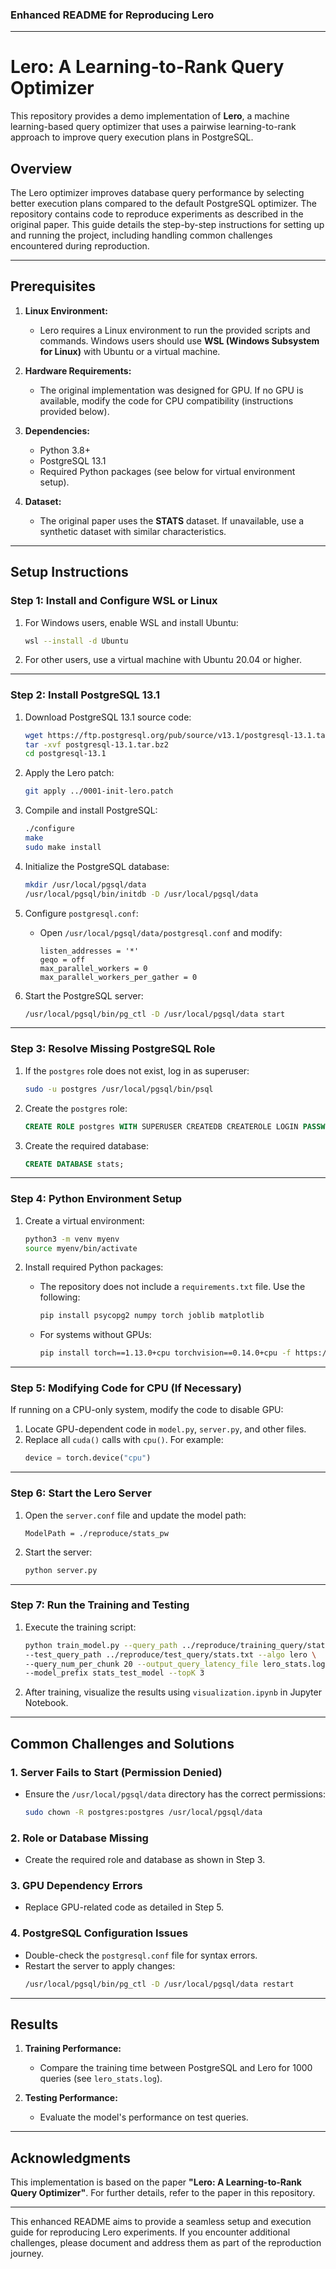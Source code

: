 ### Enhanced README for Reproducing Lero

---

# **Lero: A Learning-to-Rank Query Optimizer**

This repository provides a demo implementation of **Lero**, a machine learning-based query optimizer that uses a pairwise learning-to-rank approach to improve query execution plans in PostgreSQL.

## **Overview**
The Lero optimizer improves database query performance by selecting better execution plans compared to the default PostgreSQL optimizer. The repository contains code to reproduce experiments as described in the original paper. This guide details the step-by-step instructions for setting up and running the project, including handling common challenges encountered during reproduction.

---

## **Prerequisites**
1. **Linux Environment:**
   - Lero requires a Linux environment to run the provided scripts and commands. Windows users should use **WSL (Windows Subsystem for Linux)** with Ubuntu or a virtual machine.

2. **Hardware Requirements:**
   - The original implementation was designed for GPU. If no GPU is available, modify the code for CPU compatibility (instructions provided below).

3. **Dependencies:**
   - Python 3.8+
   - PostgreSQL 13.1
   - Required Python packages (see below for virtual environment setup).

4. **Dataset:**
   - The original paper uses the **STATS** dataset. If unavailable, use a synthetic dataset with similar characteristics.

---

## **Setup Instructions**

### **Step 1: Install and Configure WSL or Linux**
1. For Windows users, enable WSL and install Ubuntu:
   ```bash
   wsl --install -d Ubuntu
   ```
2. For other users, use a virtual machine with Ubuntu 20.04 or higher.

---

### **Step 2: Install PostgreSQL 13.1**
1. Download PostgreSQL 13.1 source code:
   ```bash
   wget https://ftp.postgresql.org/pub/source/v13.1/postgresql-13.1.tar.bz2
   tar -xvf postgresql-13.1.tar.bz2
   cd postgresql-13.1
   ```
2. Apply the Lero patch:
   ```bash
   git apply ../0001-init-lero.patch
   ```
3. Compile and install PostgreSQL:
   ```bash
   ./configure
   make
   sudo make install
   ```
4. Initialize the PostgreSQL database:
   ```bash
   mkdir /usr/local/pgsql/data
   /usr/local/pgsql/bin/initdb -D /usr/local/pgsql/data
   ```

5. Configure `postgresql.conf`:
   - Open `/usr/local/pgsql/data/postgresql.conf` and modify:
     ```plaintext
     listen_addresses = '*'
     geqo = off
     max_parallel_workers = 0
     max_parallel_workers_per_gather = 0
     ```
6. Start the PostgreSQL server:
   ```bash
   /usr/local/pgsql/bin/pg_ctl -D /usr/local/pgsql/data start
   ```

---

### **Step 3: Resolve Missing PostgreSQL Role**
1. If the `postgres` role does not exist, log in as superuser:
   ```bash
   sudo -u postgres /usr/local/pgsql/bin/psql
   ```
2. Create the `postgres` role:
   ```sql
   CREATE ROLE postgres WITH SUPERUSER CREATEDB CREATEROLE LOGIN PASSWORD 'yourpassword';
   ```
3. Create the required database:
   ```sql
   CREATE DATABASE stats;
   ```

---

### **Step 4: Python Environment Setup**
1. Create a virtual environment:
   ```bash
   python3 -m venv myenv
   source myenv/bin/activate
   ```
2. Install required Python packages:
   - The repository does not include a `requirements.txt` file. Use the following:
     ```bash
     pip install psycopg2 numpy torch joblib matplotlib
     ```

   - For systems without GPUs:
     ```bash
     pip install torch==1.13.0+cpu torchvision==0.14.0+cpu -f https://download.pytorch.org/whl/torch_stable.html
     ```

---

### **Step 5: Modifying Code for CPU (If Necessary)**
If running on a CPU-only system, modify the code to disable GPU:
1. Locate GPU-dependent code in `model.py`, `server.py`, and other files.
2. Replace all `cuda()` calls with `cpu()`. For example:
   ```python
   device = torch.device("cpu")
   ```

---

### **Step 6: Start the Lero Server**
1. Open the `server.conf` file and update the model path:
   ```plaintext
   ModelPath = ./reproduce/stats_pw
   ```
2. Start the server:
   ```bash
   python server.py
   ```

---

### **Step 7: Run the Training and Testing**
1. Execute the training script:
   ```bash
   python train_model.py --query_path ../reproduce/training_query/stats.txt \
   --test_query_path ../reproduce/test_query/stats.txt --algo lero \
   --query_num_per_chunk 20 --output_query_latency_file lero_stats.log \
   --model_prefix stats_test_model --topK 3
   ```

2. After training, visualize the results using `visualization.ipynb` in Jupyter Notebook.

---

## **Common Challenges and Solutions**

### 1. **Server Fails to Start (Permission Denied)**
   - Ensure the `/usr/local/pgsql/data` directory has the correct permissions:
     ```bash
     sudo chown -R postgres:postgres /usr/local/pgsql/data
     ```

### 2. **Role or Database Missing**
   - Create the required role and database as shown in Step 3.

### 3. **GPU Dependency Errors**
   - Replace GPU-related code as detailed in Step 5.

### 4. **PostgreSQL Configuration Issues**
   - Double-check the `postgresql.conf` file for syntax errors.
   - Restart the server to apply changes:
     ```bash
     /usr/local/pgsql/bin/pg_ctl -D /usr/local/pgsql/data restart
     ```

---

## **Results**
1. **Training Performance:**
   - Compare the training time between PostgreSQL and Lero for 1000 queries (see `lero_stats.log`).

2. **Testing Performance:**
   - Evaluate the model's performance on test queries.

---

## **Acknowledgments**
This implementation is based on the paper **"Lero: A Learning-to-Rank Query Optimizer"**. For further details, refer to the paper in this repository.

--- 

This enhanced README aims to provide a seamless setup and execution guide for reproducing Lero experiments. If you encounter additional challenges, please document and address them as part of the reproduction journey.